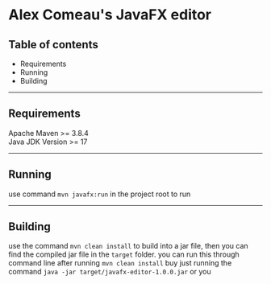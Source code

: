 # Alex Comeau's JavaFX editor
## Table of contents
   * Requirements
   * Running
   * Building
---
## Requirements
Apache Maven >= 3.8.4 \
Java JDK Version >= 17

---
## Running
use command `mvn javafx:run` in the project root to run

---
## Building
use the command `mvn clean install` to build into a jar file, then you can find the compiled jar file in the `target` folder. you can run this through command line after running `mvn clean install` buy just running the command `java -jar target/javafx-editor-1.0.0.jar` or you 